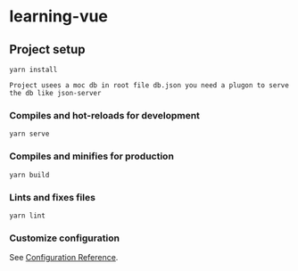 # learning-vue

## Project setup
```
yarn install

Project usees a moc db in root file db.json you need a plugon to serve the db like json-server 
```

### Compiles and hot-reloads for development
```
yarn serve
```

### Compiles and minifies for production
```
yarn build
```

### Lints and fixes files
```
yarn lint
```

### Customize configuration
See [Configuration Reference](https://cli.vuejs.org/config/).
